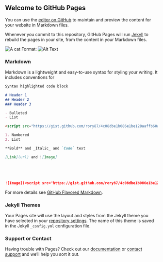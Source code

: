 ## Welcome to GitHub Pages

You can use the [editor on GitHub](https://github.com/rory87/rory87.github.io/edit/main/index.md) to maintain and preview the content for your website in Markdown files.

Whenever you commit to this repository, GitHub Pages will run [Jekyll](https://jekyllrb.com/) to rebuild the pages in your site, from the content in your Markdown files.

![A cat](https://octodex.github.com/images/yaktocat.png)
Format: ![Alt Text](url)

<script src="https://gist.github.com/rory87/4c08dbe1b086e1be128aaffb60ac0ad8.js" type="text/javascript"></script>

### Markdown

Markdown is a lightweight and easy-to-use syntax for styling your writing. It includes conventions for

```markdown
Syntax highlighted code block

# Header 1
## Header 2
### Header 3

- Bulleted
- List

<script src="https://gist.github.com/rory87/4c08dbe1b086e1be128aaffb60ac0ad8.js"></script>

1. Numbered
2. List

**Bold** and _Italic_ and `Code` text

[Link](url) and ![Image]





![Image](<script src="https://gist.github.com/rory87/4c08dbe1b086e1be128aaffb60ac0ad8.js"></script>)
```

For more details see [GitHub Flavored Markdown](https://guides.github.com/features/mastering-markdown/).

### Jekyll Themes

Your Pages site will use the layout and styles from the Jekyll theme you have selected in your [repository settings](https://github.com/rory87/rory87.github.io/settings). The name of this theme is saved in the Jekyll `_config.yml` configuration file.

### Support or Contact

Having trouble with Pages? Check out our [documentation](https://docs.github.com/categories/github-pages-basics/) or [contact support](https://github.com/contact) and we’ll help you sort it out.
